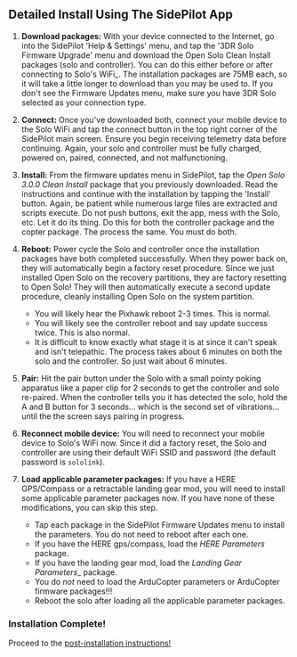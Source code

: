 ## Detailed Install Using The SidePilot App ##

1. **Download packages:** With your device connected to the Internet, go into the SidePilot 'Help & Settings' menu, and tap the '3DR Solo Firmware Upgrade' menu and download the Open Solo Clean Install packages (solo and controller). You can do this either before or after connecting to Solo's WiFi_.  The installation packages are 75MB each, so it will take a little longer to download than you may be used to. If you don't see the Firmware Updates menu, make sure you have 3DR Solo selected as your connection type.

2. **Connect:** Once you've downloaded both, connect your mobile device to the Solo WiFi and tap the connect button in the top right corner of the SidePilot main screen. Ensure you begin receiving telemetry data before continuing. Again, your solo and controller must be fully charged, powered on, paired, connected, and not malfunctioning. 

3. **Install:** From the firmware updates menu in SidePilot, tap the _Open Solo 3.0.0 Clean Install_ package that you previously downloaded. Read the instructions and continue with the installation by tapping the 'Install' button. Again, be patient while numerous large files are extracted and scripts execute. Do not push buttons, exit the app, mess with the Solo, etc. Let it do its thing. Do this for both the controller package and the copter package. The process the same. You must do both.

4. **Reboot:** Power cycle the Solo and controller once the installation packages have both completed successfully. When they power back on, they will automatically begin a factory reset procedure. Since we just installed Open Solo on the recovery partitions, they are factory resetting to Open Solo! They will then automatically execute a second update procedure, cleanly installing Open Solo on the system partition.
    - You will likely hear the Pixhawk reboot 2-3 times. This is normal.
    - You will likely see the controller reboot and say update success twice. This is also normal.
    - It is difficult to know exactly what stage it is at since it can't speak and isn't telepathic. The process takes about 6 minutes on both the solo and the controller.  So just wait about 6 minutes.

5. **Pair:** Hit the pair button under the Solo with a small pointy poking apparatus like a paper clip for 2 seconds to get the controller and solo re-paired. When the controller tells you it has detected the solo, hold the A and B button for 3 seconds... which is the second set of vibrations... until the the screen says pairing in progress.

6. **Reconnect mobile device:** You will need to reconnect your mobile device to Solo's WiFi now.  Since it did a factory reset, the Solo and controller are using their default WiFi SSID and password (the default password is `sololink`).

7. **Load applicable parameter packages:** If you have a HERE GPS/Compass or a retractable landing gear mod, you will need to install some applicable parameter packages now.  If you have none of these modifications, you can skip this step.
   - Tap each package in the SidePilot Firmware Updates menu to install the parameters. You do not need to reboot after each one.
   - If you have the HERE gps/compass, load the _HERE Parameters_ package.
   - If you have the landing gear mod, load the _Landing Gear Parameters__ package.
   - You do _not_ need to load the ArduCopter parameters or ArduCopter firmware packages!!!
   - Reboot the solo after loading all the applicable parameter packages.
   
### Installation Complete! ### 
Proceed to the [post-installation instructions!](../master/install_post.md)
